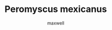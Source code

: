 ---
layout: post
author: maxwell
title: Peromyscus mexicanus
description: 
tags: []
image: 
  feature: 
  credit: 
  creditlink: 
permalink: peromyscus-mexicanus
---